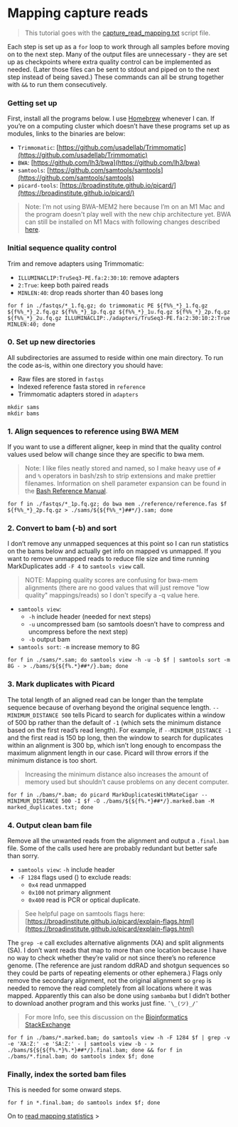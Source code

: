# Mapping capture reads

>This tutorial goes with the [capture_read_mapping.txt](https://github.com/karajones/tutorials/blob/master/scripts/capture_read_mapping.txt) script file.

Each step is set up as a `for` loop to work through all samples before moving on to the next step. Many of the output files are unnecessary - they are set up as checkpoints where extra quality control can be implemented as needed. (Later those files can be sent to stdout and piped on to the next step instead of being saved.) These commands can all be strung together with `&&` to run them consecutively.

### Getting set up
First, install all the programs below. I use [Homebrew](https://brew.sh) whenever I can. If you’re on a computing cluster which doesn’t have these programs set up as modules, links to the binaries are below:
- `Trimmomatic`: [https://github.com/usadellab/Trimmomatic](https://github.com/usadellab/Trimmomatic)
- `BWA`: [https://github.com/lh3/bwa](https://github.com/lh3/bwa)
- `samtools`: [https://github.com/samtools/samtools](https://github.com/samtools/samtools)
- `picard-tools`: [https://broadinstitute.github.io/picard/](https://broadinstitute.github.io/picard/)
>Note: I’m not using BWA-MEM2 here because I’m on an M1 Mac and the program doesn't play well with the new chip architecture yet. BWA can still be installed on M1 Macs with following changes described [here](https://stackoverflow.com/questions/65555170/unable-to-run-make-command-for-bwa-on-apple-m1-on-mac-os-big-sur).

### Initial sequence quality control
Trim and remove adapters using Trimmomatic:
- `ILLUMINACLIP:TruSeq3-PE.fa:2:30:10`: remove adapters
- `2:True`: keep both paired reads
- `MINLEN:40`: drop reads shorter than 40 bases long
```
for f in ./fastqs/*_1.fq.gz; do trimmomatic PE ${f%%_*}_1.fq.gz ${f%%_*}_2.fq.gz ${f%%_*}_1p.fq.gz ${f%%_*}_1u.fq.gz ${f%%_*}_2p.fq.gz ${f%%_*}_2u.fq.gz ILLUMINACLIP:./adapters/TruSeq3-PE.fa:2:30:10:2:True MINLEN:40; done
```

### 0. Set up new directories
All subdirectories are assumed to reside within one main directory. To run the code as-is, within one directory you should have:
- Raw files are stored in `fastqs`
- Indexed reference fasta stored in `reference`
- Trimmomatic adapters stored in `adapters`
```
mkdir sams
mkdir bams
```

### 1. Align sequences to reference using BWA MEM
If you want to use a different aligner, keep in mind that the quality control values used below will change since they are specific to bwa mem.
> Note: I like files neatly stored and named, so I make heavy use of `#` and `%` operators in bash/zsh to strip extensions and make prettier filenames. Information on shell parameter expansion can be found in the [Bash Reference Manual](https://www.gnu.org/software/bash/manual/html_node/Shell-Parameter-Expansion.html#Shell-Parameter-Expansion).
```
for f in ./fastqs/*_1p.fq.gz; do bwa mem ./reference/reference.fas $f ${f%%_*}_2p.fq.gz > ./sams/${${f%%_*}##*/}.sam; done
```

### 2. Convert to bam (-b) and sort
I don’t remove any unmapped sequences at this point so I can run statistics on the bams below and actually get info on mapped vs unmapped. If you want to remove unmapped reads to reduce file size and time running MarkDuplicates add `-F 4` to `samtools view` call. 

> NOTE: Mapping quality scores are confusing for bwa-mem alignments (there are no good values that will just remove "low quality" mappings/reads) so I don't specify a -q value here.
- `samtools view`: 
	- `-h` include header (needed for next steps)
	- `-u` uncompressed bam (so samtools doesn’t have to compress and uncompress before the next step)
	- `-b` output bam
- `samtools sort`: `-m` increase memory to 8G
```
for f in ./sams/*.sam; do samtools view -h -u -b $f | samtools sort -m 8G - > ./bams/${${f%.*}##*/}.bam; done
```

### 3. Mark duplicates with Picard
The total length of an aligned read can be longer than the template sequence because of overhang beyond the original sequence length. `--MINIMUM_DISTANCE 500`  tells Picard to search for duplicates within a window of 500 bp rather than the default of `-1` (which sets the minimum distance based on the first read’s read length). For example, if `--MINIMUM_DISTANCE -1` and the first read is 150 bp long, then the window to search for duplicates within an alignment is 300 bp, which isn’t long enough to encompass the maximum alignment length in our case. Picard will throw errors if the minimum distance is too short.
> Increasing the minimum distance also increases the amount of memory used but shouldn’t cause problems on any decent computer.
```
for f in ./bams/*.bam; do picard MarkDuplicatesWithMateCigar --MINIMUM_DISTANCE 500 -I $f -O ./bams/${${f%.*}##*/}.marked.bam -M  marked_duplicates.txt; done
```

### 4. Output clean bam file
Remove all the unwanted reads from the alignment and output a `.final.bam` file. Some of the calls used here are probably redundant but better safe than sorry.
- `samtools view`: `-h` include header 
- `-F 1284` flags used () to exclude reads: 
	- `0x4` read unmapped
	- `0x100` not primary alignment
	- `0x400` read is PCR or optical duplicate. 
>See helpful page on samtools flags here: [https://broadinstitute.github.io/picard/explain-flags.html](https://broadinstitute.github.io/picard/explain-flags.html)

The `grep -e` call excludes alternative alignments (XA) and split alignments (SA). I don’t want reads that map to more than one location because I have no way to check whether they’re valid or not since there’s no reference genome. (The reference are just random ddRAD and shotgun sequences so they could be parts of repeating elements or other ephemera.) Flags only remove the secondary alignment, not the original alignment so `grep` is needed to remove the read completely from all locations where it was mapped.  Apparently this can also be done using `sambamba` but I didn’t bother to download another program and this works just fine. `¯\_(ツ)_/¯`
> For more Info, see this discussion on the [Bioinformatics StackExchange](https://bioinformatics.stackexchange.com/questions/508/obtaining-uniquely-mapped-reads-from-bwa-mem-alignment)
```
for f in ./bams/*.marked.bam; do samtools view -h -F 1284 $f | grep -v -e 'XA:Z:' -e 'SA:Z:' - | samtools view -b - > ./bams/${${${f%.*}%.*}##*/}.final.bam; done && for f in ./bams/*.final.bam; do samtools index $f; done
```

### Finally, index the sorted bam files
This is needed for some onward steps.
```
for f in *.final.bam; do samtools index $f; done
```

On to [read mapping statistics](https://github.com/karajones/capture/blob/master/quality_control_statistics.md) >
